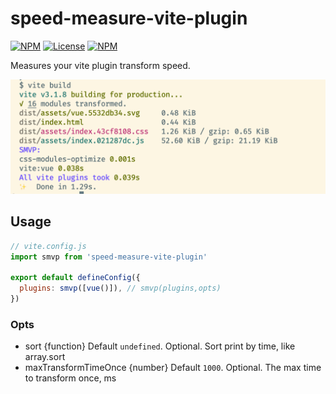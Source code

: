 # speed-measure-vite-plugin

[![NPM](https://badgen.net/npm/v/speed-measure-vite-plugin)](https://www.npmjs.com/package/speed-measure-vite-plugin)
[![License](https://img.shields.io/github/license/lbb00/speed-measure-vite-plugin.svg)](https://github.com/lbb00/speed-measure-vite-plugin/blob/master/LICENSE)
[![NPM](https://img.shields.io/npm/dt/speed-measure-vite-plugin.svg)](https://www.npmjs.com/package/speed-measure-vite-plugin)

Measures your vite plugin transform speed.

![snapshot](https://raw.githubusercontent.com/lbb00/speed-measure-vite-plugin/master/docs/snapshot.png)

## Usage

```javascript
// vite.config.js
import smvp from 'speed-measure-vite-plugin'

export default defineConfig({
  plugins: smvp([vue()]), // smvp(plugins,opts)
})
```

### Opts

- sort {function} Default `undefined`. Optional. Sort print by time, like array.sort
- maxTransformTimeOnce {number} Default `1000`. Optional. The max time to transform once, ms

